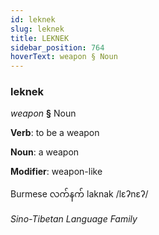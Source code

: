 ```yaml
---
id: leknek
slug: leknek
title: LEKNEK
sidebar_position: 764
hoverText: weapon § Noun
---
```


### leknek

*weapon* **§** Noun

**Verb**: to be a weapon

**Noun**: a weapon

**Modifier**: weapon-like

Burmese လက်နက် laknak /lɛʔnɛʔ/

*Sino-Tibetan Language Family*